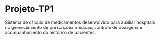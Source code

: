 # Projeto-TP1
Sistema de cálculo de medicamentos desenvolvido para auxiliar hospitais no gerenciamento de prescrições médicas, controle de dosagens e acompanhamento do histórico de pacientes. 
